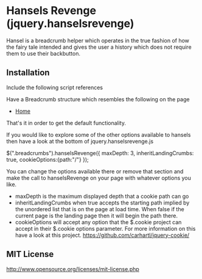 ﻿# Hansels Revenge (jquery.hanselsrevenge)

Hansel is a breadcrumb helper which operates in the true fashion of how the fairy tale intended and gives the user a history which does not require them to use their backbutton.

## Installation

Include the following script references
  <script src="https://ajax.googleapis.com/ajax/libs/jquery/1.7.2/jquery.min.js" type="text/javascript"></script>
  <script src="jquery.cookie.js" type="text/javascript"></script>
  <!--[if lt IE 8]>
  <script type="text/javascript" src="json2.js"></script>
  <![endif]-->
  <script type="text/javascript" src="/path/to/jquery.hanselsrevenge.js"></script>
  
Have a Breadcrumb structure which resembles the following on the page
  
  <ul class="breadcrumbs"><li><a href="/path/to/landing/crumb">Home</a></li></ul>

That's it in order to get the default functionality.

If you would like to explore some of the other options available to hansels then have a look at the bottom of jquery.hanselsrevenge.js 

  $(".breadcrumbs").hanselsRevenge({ maxDepth: 3, inheritLandingCrumbs: true, cookieOptions:{path:"/"} }); 

You can change the options available there or remove that section and make the call to hanselsRevenge on your page with whatever options you like.

* maxDepth is the maximum displayed depth that a cookie path can go
* inheritLandingCrumbs when true accepts the starting path implied by the unordered list that is on the page at load time.  When false if the current page is the landing page then it will begin the path there.
* cookieOptions will accept any option that the $.cookie project can accept in their $.cookie options parameter.  For more information on this have a look at this project.   https://github.com/carhartl/jquery-cookie/

## MIT License

http://www.opensource.org/licenses/mit-license.php

